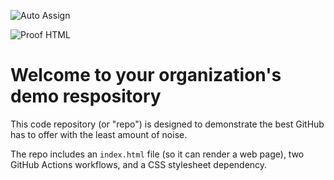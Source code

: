 ![Auto Assign](https://github.com/nuk-zerotouch/demo-repository/actions/workflows/auto-assign.yml/badge.svg)

![Proof HTML](https://github.com/nuk-zerotouch/demo-repository/actions/workflows/proof-html.yml/badge.svg)

# Welcome to your organization's demo respository
This code repository (or "repo") is designed to demonstrate the best GitHub has to offer with the least amount of noise.

The repo includes an `index.html` file (so it can render a web page), two GitHub Actions workflows, and a CSS stylesheet dependency.
